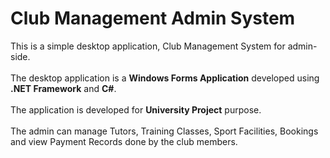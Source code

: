 # Club Management Admin System

This is a simple desktop application, Club Management System for admin-side.  
<br/>
The desktop application is a **Windows Forms Application** developed using **.NET Framework** and **C#**.  
<br/>
The application is developed for **University Project** purpose.  
<br/>
The admin can manage Tutors, Training Classes, Sport Facilities, Bookings and view Payment Records done by the club members.
